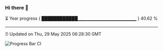 ### Hi there 👋

⏳ Year progress { ████████████▁▁▁▁▁▁▁▁▁▁▁▁▁▁▁▁▁▁ } 40.62 %

---

⏰ Updated on Thu, 29 May 2025 06:28:30 GMT

![Progress Bar CI](https://github.com/liununu/liununu/workflows/Progress%20Bar%20CI/badge.svg)
